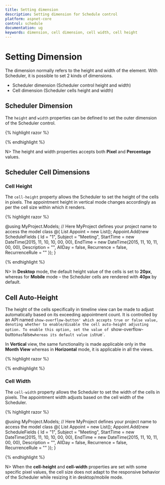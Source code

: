 ```yaml
---
title: Setting dimension
description: Setting dimension for Schedule control
platform: aspnet-core
control: schedule
documentation: ug
keywords: dimension, cell dimension, cell width, cell height 
---
```

# Setting Dimension

The dimension normally refers to the height and width of the element. With Scheduler, it is possible to set 2 kinds of dimensions.

* Scheduler dimension (Scheduler control height and width)
* Cell dimension (Scheduler cells height and width)

## Scheduler Dimension

The `height` and `width` properties can be defined to set the outer dimension of the Scheduler control.

{% highlight razor %}

<ej-schedule id="Schedule1" width="70%" height="500px" current-date="new DateTime(2015, 11, 8)">
</ej-schedule>

{% endhighlight %}

N> The height and width properties accepts both **Pixel** and **Percentage** values.

## Scheduler Cell Dimensions

### Cell Height

The `cell-height` property allows the Scheduler to set the height of the cells in pixels. The appointment height in vertical mode changes accordingly as per the cell size within which it renders.

{% highlight razor %}

@using MyProject.Models; // Here MyProject defines your project name to access the model class
@{
    <!-- Datasource for Appointments -->
    List<ScheduleFields> Appoint = new List<ScheduleFields>();
    Appoint.Add(new ScheduleFields { Id = "1", Subject = "Meeting", StartTime = new DateTime(2015, 11, 10, 10, 00, 00), EndTime = new DateTime(2015, 11, 10, 11, 00, 00), Description = "", AllDay = false, Recurrence = false, RecurrenceRule = "" });
}

<ej-schedule id="Schedule1" width="100%" height="525px" cell-height="40px" current-date="new DateTime(2015, 11, 8)">
    <e-appointment-settings datasource="Appoint" id="Id" subject='"Subject"' start-time='"StartTime"' end-time='"EndTime"' description='"Description"' all-day='"AllDay"' recurrence='"Recurrence"' recurrence-rule='"RecurrenceRule"'>
    </e-appointment-settings>
</ej-schedule>

{% endhighlight %}

N> In **Desktop** mode, the default height value of the cells is set to **20px**, whereas for **Mobile** mode – the Scheduler cells are rendered with **40px** by default.

## Cell Auto-Height

The height of the cells specifically in timeline view can be made to adjust automatically based on its exceeding appointment count. It is controlled by an API named `show-overflow-button' which accepts true or false value, denoting whether to enable/disable the cell auto-height adjusting option. To enable this option, set the value of `show-overflow-button` as `false` whereas its default value is `true`.

In **Vertical** view, the same functionality is made applicable only in the **Month View** whereas in **Horizontal** mode, it is applicable in all the views.

{% highlight razor %}

<ej-schedule id="Schedule1" width="100%" height="525px" current-date="new DateTime(2015, 11, 8)" current-view="Month" show-overflow-button="false">
    <e-appointment-settings datasource="Appoint" id="Id" subject='"Subject"' start-time='"StartTime"' end-time='"EndTime"' description='"Description"' all-day='"AllDay"' recurrence='"Recurrence"' recurrence-rule='"RecurrenceRule"'>
    </e-appointment-settings>
</ej-schedule>

{% endhighlight %}

### Cell Width

The `cell-width` property allows the Scheduler to set the width of the cells in pixels. The appointment width adjusts based on the cell width of the Scheduler.

{% highlight razor %}

@using MyProject.Models; // Here MyProject defines your project name to access the model class
@{
    <!-- Datasource for Appointments -->
    List<ScheduleFields> Appoint = new List<ScheduleFields>();
    Appoint.Add(new ScheduleFields { Id = "1", Subject = "Meeting", StartTime = new DateTime(2015, 11, 10, 10, 00, 00), EndTime = new DateTime(2015, 11, 10, 11, 00, 00), Description = "", AllDay = false, Recurrence = false, RecurrenceRule = "" });
}

<ej-schedule id="Schedule1" width="100%" height="525px" current-date="new DateTime(2015, 11, 8)" cell-width="100px">
    <e-appointment-settings datasource="Appoint" id="Id" subject='"Subject"' start-time='"StartTime"' end-time='"EndTime"' description='"Description"' all-day='"AllDay"' recurrence='"Recurrence"' recurrence-rule='"RecurrenceRule"'>
    </e-appointment-settings>
</ej-schedule>

{% endhighlight %}

N> When the **cell-height** and **cell-width** properties are set with some specific pixel values, the cell size does not adapt to the responsive behavior of the Scheduler while resizing it in desktop/mobile mode.

